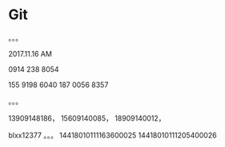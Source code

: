 # Git

。。。

2017.11.16  AM

0914 238 8054

155 9198 6040
187 0056 8357

。。。

13909148186，
15609140085，
18909140012，

blxx12377
。。。
14418010111163600025
14418010111205400026
